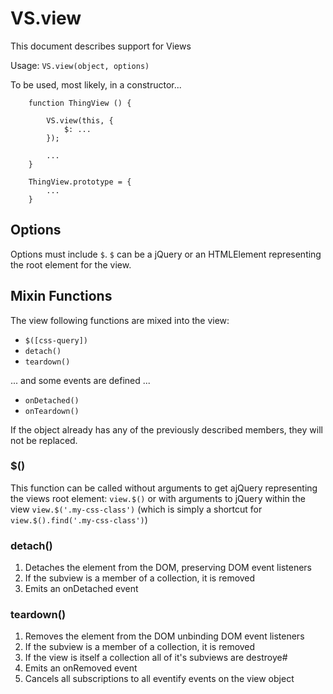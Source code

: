 # VS.view

This document describes support for Views

Usage: ``VS.view(object, options)``

To be used, most likely, in a constructor...

		function ThingView () {
			
			VS.view(this, {
				$: ... 
			});

			...
		}

		ThingView.prototype = {
			...
		}

## Options

Options must include ``$``. ``$`` can be a jQuery or an HTMLElement representing the root element for the view.

## Mixin Functions

The view following functions are mixed into the view:

* ``$([css-query])``
* ``detach()``
* ``teardown()``

... and some events are defined ...

* ``onDetached()`` 
* ``onTeardown()`` 

If the object already has any of the previously described members, they will not be replaced.

### $()

This function can be called without arguments to get ajQuery representing the views root element: ``view.$()`` or with arguments to jQuery within the view ``view.$('.my-css-class')`` (which is simply a shortcut for ``view.$().find('.my-css-class')``)


### detach()

1. Detaches the element from the DOM, preserving DOM event listeners
2. If the subview is a member of a collection, it is removed
3. Emits an onDetached event

### teardown()

1. Removes the element from the DOM unbinding DOM event listeners
2. If the subview is a member of a collection, it is removed
3. If the view is itself a collection all of it's subviews are destroye#
4. Emits an onRemoved event 
5. Cancels all subscriptions to all eventify events on the view object

